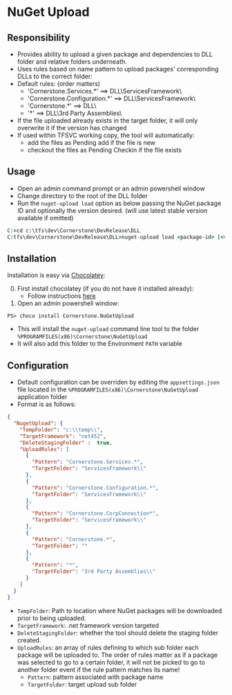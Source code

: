 # NuGet Upload

## Responsibility
- Provides ability to upload a given package and dependencies to DLL folder and relative folders underneath.
- Uses rules based on name pattern to upload packages' corresponding DLLs to the correct folder:
- Default rules: (order matters)
  - 'Cornerstone.Services.*' ==> DLL\ServicesFramework\
  - 'Cornerstone.Configuration.*' ==> DLL\ServicesFramework\
  - 'Cornerstone.*' ==> DLL\
  - '*' ==> DLL\3rd Party Assemblies\
- If the file uploaded already exists in the target folder, it will only overwrite it if the version has changed
- If used within TFSVC working copy, the tool will automatically:
  - add the files as Pending add if the file is new
  - checkout the files as Pending Checkin if the file exists

## Usage
- Open an admin command prompt or an admin powershell window
- Change directory to the root of the DLL folder
- Run the `nuget-upload load` option as below passing the NuGet package ID and optionally the version desired. (will use latest stable version available if omitted) 
```bat
C:>cd c:\tfs\dev\Cornerstone\DevRelease\DLL
C:tfs\dev\Cornerstone\DevRelease\DLL>nuget-upload load <package-id> [<version-id>]
```

## Installation
Installation is easy via [Chocolatey](https://chocolatey.org/):

0. First install chocolatey (if you do not have it installed already):
   * Follow instructions [here](https://chocolatey.org/install)
1. Open an admin powershell window:
```pshell
PS> choco install Cornerstone.NuGetUpload
```
   * This will install the `nuget-upload` command line tool to the folder `%PROGRAMFILES(x86)\Cornerstone\NuGetUpload`
   * It will also add this folder to the Environment `PATH` variable 

## Configuration
- Default configuration can be overriden by editing the `appsettings.json` file located in the `%PROGRAMFILES(x86)\Cornerstone\NuGetUpload` application folder
- Format is as follows:
```json
{
  "NugetUpload": {
    "TempFolder": "c:\\temp\\",
    "TargetFramework": "net452",
    "DeleteStagingFolder" :  true,
    "UploadRules": [
      {
        "Pattern": "Cornerstone.Services.*",
        "TargetFolder": "ServicesFramework\\"
      },
      {
        "Pattern": "Cornerstone.Configuration.*",
        "TargetFolder": "ServicesFramework\\"
      },
      {
        "Pattern": "Cornerstone.CorpConnection*",
        "TargetFolder": "ServicesFramework\\"
      },
      {
        "Pattern": "Cornerstone.*",
        "TargetFolder": ""
      },
      {
        "Pattern": "*",
        "TargetFolder": "3rd Party Assemblies\\"
      }
    ]
  }
}
```
- `TempFolder`: Path to location where NuGet packages will be downloaded prior to being uploaded.
- `TargetFramework`: .net framework version targeted
- `DeleteStagingFolder`: whether the tool should delete the staging folder created.
- `UploadRules`: an array of rules defining to which sub folder each package will be uploaded to. The order of rules matter as if a package was selected to go to a certain folder, it will not be picked to go to another folder event if the rule pattern matches its name!
  - `Pattern`: pattern associated with package name
  - `TargetFolder`: target upload sub folder
